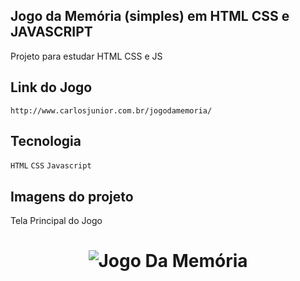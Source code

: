 ## Jogo da Memória (simples) em HTML CSS e JAVASCRIPT

Projeto para estudar HTML CSS e JS


## Link do Jogo

`http://www.carlosjunior.com.br/jogodamemoria/`
 
## Tecnologia

  `HTML` `CSS` `Javascript`


## Imagens do projeto

Tela Principal do Jogo

<h1 align="center">
    <img alt="Jogo Da Memória" title="#jogoMemoria" src="https://github.com/carlosjunior1983/jogo-memoria-js/blob/master/img/site.PNG"  /><br>
</h1>

